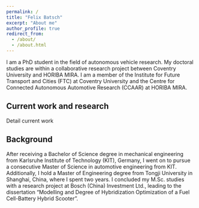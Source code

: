```yaml
---
permalink: /
title: "Felix Batsch"
excerpt: "About me"
author_profile: true
redirect_from: 
  - /about/
  - /about.html
---
```


I am a PhD student in the field of autonomous vehicle research. My doctoral studies are within a collaborative research project between Coventry University and HORIBA MIRA. I am a member of the Institute for Future Transport and Cities (FTC) at Coventry University and the Centre for Connected Autonomous Automotive Research (CCAAR) at HORIBA MIRA.

Current work and research
------
Detail current work

Background
------
After receiving a Bachelor of Science degree in mechanical engineering from Karlsruhe Institute of Technology (KIT), Germany, I went on to pursue a consecutive Master of Science in automotive engineering from KIT. Additionally, I hold a Master of Engineering degree from Tongji University in Shanghai, China, where I spent two years. I concluded my M.Sc. studies with a research project at Bosch (China) Investment Ltd., leading to the dissertation “Modelling and Degree of Hybridization Optimization of a Fuel Cell-Battery Hybrid Scooter”.
